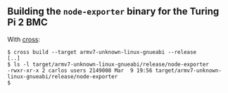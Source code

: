 ## Building the `node-exporter` binary for the Turing Pi 2 BMC

With [cross][]:

    $ cross build --target armv7-unknown-linux-gnueabi --release
    [..]
    $ ls -l target/armv7-unknown-linux-gnueabi/release/node-exporter
    -rwxr-xr-x 2 carlos users 2149008 Mar  9 19:56 target/armv7-unknown-linux-gnueabi/release/node-exporter
    $
  
[cross]: https://github.com/cross-rs/cross
